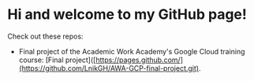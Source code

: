 # Hi and welcome to my GitHub page!

Check out these repos:

- Final project of the Academic Work Academy's Google Cloud training course: [Final project]([https://pages.github.com/](https://github.com/LnikGH/AWA-GCP-final-project.git).

<!---
LnikGH/LnikGH is a ✨ special ✨ repository because its `README.md` (this file) appears on your GitHub profile.
You can click the Preview link to take a look at your changes.
--->
